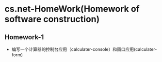 # cs.net-HomeWork(Homework of software construction)
## Homework-1
- 编写一个计算器的控制台应用（calculater-console）和窗口应用(calculater-form)
